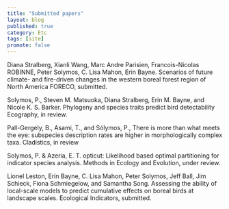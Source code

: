 ```yaml
---
title: "Submitted papers"
layout: blog
published: true
category: Etc
tags: [site]
promote: false
---
```


Diana Stralberg, Xianli Wang, Marc Andre Parisien, Francois-Nicolas ROBINNE, Peter Solymos,
C. Lisa Mahon, Erin Bayne.
Scenarios of future climate- and fire-driven changes in the western boreal forest region of North America
FORECO, submitted.

Solymos, P., Steven M. Matsuoka, Diana Stralberg, Erin M. Bayne, and Nicole K. S. Barker.
Phylogeny and species traits predict bird detectability
Ecography, in review.

Pall-Gergely, B., Asami, T., and Sólymos, P.,
There is more than what meets the eye:
subspecies description rates are higher in morphologically complex taxa.
Cladistics, in review

Solymos, P. & Azeria, E. T.
opticut: Likelihood based optimal partitioning for indicator species analysis.
Methods in Ecology and Evolution, under review.

Lionel Leston, Erin Bayne, C. Lisa Mahon, Peter Solymos, Jeff Ball, Jim Schieck,
Fiona Schmiegelow, and Samantha Song.
Assessing the ability of local-scale models to predict cumulative effects
on boreal birds at landscape scales.
Ecological Indicators, submitted.

